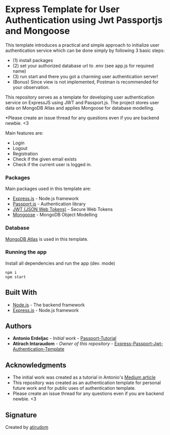 # Express Template for User Authentication using Jwt Passportjs and Mongoose
This template introduces a practical and simple approach to initialize user authentication service which can be done simply by following 3 basic steps: 
* (1) install packages 
* (2) set your authorized database url to .env (see app.js for required name)
* (3) run start and there you got a charming user authentication server!
* (Bonus) Since view is not implemented, Postman is recommended for your observation.

This repository serves as a template for developing user authentication service on ExpressJS using JWT and Passport.js.
The project stores user data on MongoDB Atlas and applies Mongoose for database modelling.

*Please create an issue thread for any questions even if you are backend newbie. <3

Main features are: 
* Login 
* Logout 
* Registration 
* Check if the given email exists
* Check if the current user is logged in. 


### Packages

Main packages used in this template are:
* [Express.js](https://github.com/expressjs/express) - Node.js framework
* [Passport.js](http://www.passportjs.org/) - Authentication library
* [JWT (JSON Web Tokens)](https://jwt.io/) - Secure Web Tokens
* [Mongoose](https://mongoosejs.com/) - MongoDB Object Modelling

### Database
[MongoDB Atlas](https://cloud.mongodb.com/) is used in this template.

### Running the app

Install all dependencies and run the app (dev. mode)

```
npm i
npm start
```

## Built With

* [Node.js](https://nodejs.org) - The backend framework
* [Express.js](https://github.com/expressjs/express) - Node.js framework


## Authors

* **Antonio Erdeljac** - *Initial work* - [Passport-Tutorial](https://github.com/AntonioErdeljac/Blog-Tutorial)
* **Atirach Intaraudom** - *Owner of this repository* - [Express-Passport-Jwt-Authentication-Template](https://github.com/atirudom/Express-Passport-Jwt-Authentication-Template)

## Acknowledgments

* The initial work was created as a tutorial in Antonio's [Medium article](https://medium.com/p/4a56ed18e81e)
* This repository was created as an authentication template for personal future work and for public uses of authentication template.
* Please create an issue thread for any questions even if you are backend newbie. <3

## Signature
Created by [atirudom](https://github.com/atirudom)
